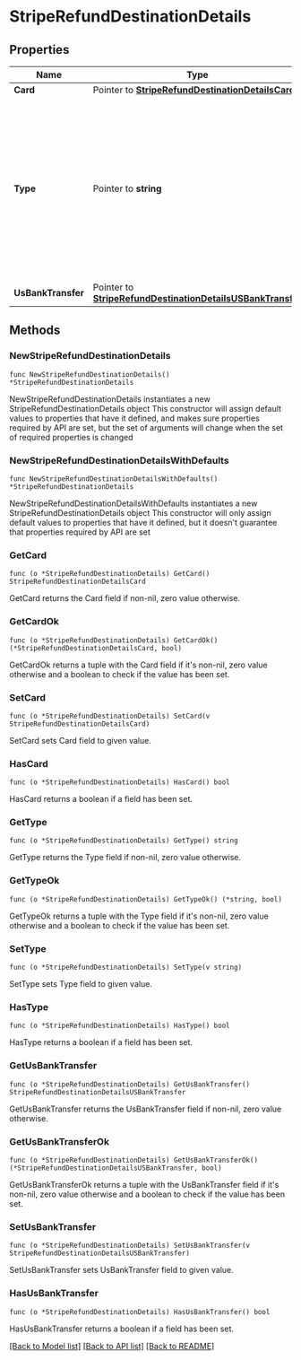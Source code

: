 # StripeRefundDestinationDetails

## Properties

Name | Type | Description | Notes
------------ | ------------- | ------------- | -------------
**Card** | Pointer to [**StripeRefundDestinationDetailsCard**](StripeRefundDestinationDetailsCard.md) |  | [optional] 
**Type** | Pointer to **string** | The type of transaction-specific details of the payment method used in the refund (e.g., &#x60;card&#x60;). An additional hash is included on &#x60;destination_details&#x60; with a name matching this value. It contains information specific to the refund transaction. | [optional] 
**UsBankTransfer** | Pointer to [**StripeRefundDestinationDetailsUSBankTransfer**](StripeRefundDestinationDetailsUSBankTransfer.md) |  | [optional] 

## Methods

### NewStripeRefundDestinationDetails

`func NewStripeRefundDestinationDetails() *StripeRefundDestinationDetails`

NewStripeRefundDestinationDetails instantiates a new StripeRefundDestinationDetails object
This constructor will assign default values to properties that have it defined,
and makes sure properties required by API are set, but the set of arguments
will change when the set of required properties is changed

### NewStripeRefundDestinationDetailsWithDefaults

`func NewStripeRefundDestinationDetailsWithDefaults() *StripeRefundDestinationDetails`

NewStripeRefundDestinationDetailsWithDefaults instantiates a new StripeRefundDestinationDetails object
This constructor will only assign default values to properties that have it defined,
but it doesn't guarantee that properties required by API are set

### GetCard

`func (o *StripeRefundDestinationDetails) GetCard() StripeRefundDestinationDetailsCard`

GetCard returns the Card field if non-nil, zero value otherwise.

### GetCardOk

`func (o *StripeRefundDestinationDetails) GetCardOk() (*StripeRefundDestinationDetailsCard, bool)`

GetCardOk returns a tuple with the Card field if it's non-nil, zero value otherwise
and a boolean to check if the value has been set.

### SetCard

`func (o *StripeRefundDestinationDetails) SetCard(v StripeRefundDestinationDetailsCard)`

SetCard sets Card field to given value.

### HasCard

`func (o *StripeRefundDestinationDetails) HasCard() bool`

HasCard returns a boolean if a field has been set.

### GetType

`func (o *StripeRefundDestinationDetails) GetType() string`

GetType returns the Type field if non-nil, zero value otherwise.

### GetTypeOk

`func (o *StripeRefundDestinationDetails) GetTypeOk() (*string, bool)`

GetTypeOk returns a tuple with the Type field if it's non-nil, zero value otherwise
and a boolean to check if the value has been set.

### SetType

`func (o *StripeRefundDestinationDetails) SetType(v string)`

SetType sets Type field to given value.

### HasType

`func (o *StripeRefundDestinationDetails) HasType() bool`

HasType returns a boolean if a field has been set.

### GetUsBankTransfer

`func (o *StripeRefundDestinationDetails) GetUsBankTransfer() StripeRefundDestinationDetailsUSBankTransfer`

GetUsBankTransfer returns the UsBankTransfer field if non-nil, zero value otherwise.

### GetUsBankTransferOk

`func (o *StripeRefundDestinationDetails) GetUsBankTransferOk() (*StripeRefundDestinationDetailsUSBankTransfer, bool)`

GetUsBankTransferOk returns a tuple with the UsBankTransfer field if it's non-nil, zero value otherwise
and a boolean to check if the value has been set.

### SetUsBankTransfer

`func (o *StripeRefundDestinationDetails) SetUsBankTransfer(v StripeRefundDestinationDetailsUSBankTransfer)`

SetUsBankTransfer sets UsBankTransfer field to given value.

### HasUsBankTransfer

`func (o *StripeRefundDestinationDetails) HasUsBankTransfer() bool`

HasUsBankTransfer returns a boolean if a field has been set.


[[Back to Model list]](../README.md#documentation-for-models) [[Back to API list]](../README.md#documentation-for-api-endpoints) [[Back to README]](../README.md)


